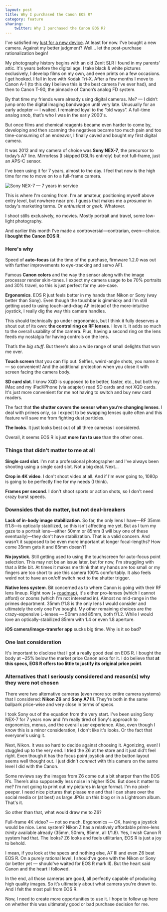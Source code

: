 ```yaml
---
layout: post
title: Why I purchased the Canon EOS R?
category: feature
sharing:
    twitter: Why I purchased the Canon EOS R?
---
```


I've satisfied my [lust for a new device](https://quickcoffee.net/The-Lust-for-a-New-Device-as-an-Excuse-for-Not-Being-Creative.html). At least for now. I've bought a new camera. Against my better judgment? Well... let the post-purchase rationalization begin!

My photography history begins with an old Zenit SLR I found in my parents’ attic. It's years before the digital age. I take black & white pictures exclusively, I develop films on my own, and even prints on a few occasions. I get hooked. I fall in love with Kodak Tri-X. After a few months I move to Canon A-1 (to this day I believe this is the best camera I’ve ever had), and then to Canon T-90, the pinnacle of Canon’s analog FD system.  

By that time my friends were already using digital cameras. Me? — I didn’t jump onto the digital imaging bandwagon until very late. Unusually for an early adopter — I waited. I remained loyal to the “old ways”. A full-time analog snob, that’s who I was in the early 2000's.

But once films and chemical reagents became even harder to come by, developing and then scanning the negatives became too much pain and too time-consuming of an endeavor, I finally caved and bought my first digital camera.

It was 2012 and my camera of choice was **Sony NEX-7**, the precursor to today’s A7 line. Mirrorless (I skipped DSLRs entirely) but not full-frame, just an APS-C sensor.

I’ve been using it for 7 years, almost to the day. I feel that now is the high time for me to move on to a full-frame camera. 

![Sony NEX-7 — 7 years in service](https://quickcoffee.net/images/posts/nex7-history.jpg)

This is where I'm coming from. I'm an amateur, positioning myself above entry level, but nowhere near pro. I guess that makes me a _prosumer_ in today's marketing terms. Or _enthusiast_ or _geek_. Whatever.

I shoot stills exclusively, no movies. Mostly portrait and travel, some low-light photography.

And earlier this month I’ve made a controversial—contrarian, even—choice. **I bought the Canon EOS R**.

### Here's why

Speed of **auto-focus** (at the time of the purchase, firmware 1.2.0 was out with further improvements to eye-tracking and servo AF).

Famous **Canon colors** and the way the sensor along with the image processor render skin-tones. I expect my camera usage to be 70% portraits and 30% travel, so this is just perfect for my use-case.

**Ergonomics**. EOS R just feels better in my hands than Nikon or Sony (way better than Sony). Even though the touchbar is gimmicky and I'm still getting used to using touch-and-drag AF instead of the more-intuitive joystick, I really dig the way this camera handles.

This should technically go under ergonomics, but I think it fully deserves a shout out of its own: **the control ring on RF lenses**. I love it. It adds so much to the overall usability of the camera. Plus, having a second ring on the lens feeds my nostalgia for having controls on the lens.

That’s the _big stuff_. But there's also a wide range of small delights that won me over.

**Touch screen** that you can flip out. Selfies, weird-angle shots, you name it — so convenient! And the additional protection when you close it with screen facing the camera body.

**SD card slot**. I know XQD is supposed to be better, faster, etc., but both my iMac and my iPad/iPhone (via adapter) read SD cards and not XQD cards. It's just more convenient for me not having to switch and buy new card readers.

The fact that **the shutter covers the sensor when you’re changing lenses**. I deal with primes only, so I expect to be swapping lenses quite often and this feature will save me from fighting dust particles.

**The looks**. It just looks best out of all three cameras I considered.

Overall, it seems EOS R is just **more fun to use** than the other ones. 

### Things that didn't matter to me at all

**Single card slot**. I'm not a professional photographer and I've always been shooting using a single card slot. Not a big deal. Next...

**Crop in 4K video**. I don't shoot video at all. And if I'm ever going to, 1080p is going to be perfectly fine for my needs (I think). 

**Frames per second**. I don't shoot sports or action shots, so I don't need crazy burst speeds.

### Downsides that do matter, but not deal-breakers

**Lack of in-body image stabilization**. So far, the only lens I have—RF 35mm f/1.8—is optically stabilized, so this isn't affecting me yet. But as I turn my gaze to a portrait lens—either 50mm or 85mm (I will buy one of these eventually)—they don't have stabilization. That is a valid concern. And wasn’t it supposed to be even more important at longer focal-lengths? How come 35mm gets it and 85mm doesn’t?

**No joystick**. Still getting used to using the touchscreen for auto-focus point selection. This may not be an issue later, but for now, I'm struggling with that a little bit. At times it makes me think that my hands are too small or my fingers are too short to use this camera 100% comfortably.
It also feels weird not to have an on/off switch next to the shutter trigger.

**Native lens system**. Bit concerned as to where Canon is going with their RF lens lineup. Right now (+ [roadmap](https://www.digitalcameraworld.com/features/canon-rf-lens-roadmap)), it's either pro-lenses (which I cannot afford) or zooms (which I'm not interested in). Almost no mid-range in the primes department. 35mm f/1.8 is the only lens I would consider and ultimately the only one I’ve bought. My other remaining choices are the crazy-expensive L-lenses — 50mm and 85mm, both f/1.2. While I would love an optically-stabilized 85mm with 1.4 or even 1.8 aperture.

**iOS camera/image-transfer app** sucks big time. Why is it so bad?

### One last consideration

It's important to disclose that I got a really good deal on EOS R. I bought the body at ~25% below the market price Canon asks for it. I do believe that **at this specs, EOS R offers too little to justify its original price point**.

### Alternatives that I seriously considered and reason(s) why they were not chosen

There were two alternative cameras (even more so: entire camera systems) that I considered: **Nikon Z6** and **Sony A7 III**. They're both in the same ballpark price-wise and very close in terms of specs. 

I took Sony out of the equation from the very start. I've been using Sony NEX-7 for 7 years now and I'm really tired of Sony's approach to ergonomics, menus, and the overall user experience. Also, even though I know this is a minor consideration, I don't like it's looks. Or the fact that everyone's using it. 

Next, Nikon. It was so hard to decide against choosing it. Agonizing, even! I stuggled up to the very end. I tried the Z6 at the store and it just did't feel right. Even though it has the focus point joystick and the button layout seems well thought out. I just didn't _connect_ with this camera on the same level I did with the Canon.

Some reviews say the images from Z6 come out a bit sharper than the EOS R’s. There’s also supposedly less noise in higher ISOs. But does it matter to me? I’m not going to print out my pictures in large format. I'm no pixel-peeper. I need nice pictures that please _me_ and that I can share over the social media or (at best) as large JPGs on this blog or in a Lightroom album. That's it.

So other than that, what would draw me to Z6? 

Full-frame 4K video? — not so much. Ergonomics — OK, having a joystick would be nice. Lens system? Nikon Z has a relatively affordable prime-lens _trinity_ available already (35mm, 50mm, 85mm, all f/1.8). Yes, I wish Canon R system had that. The looks? Z6 looks and feels utilitarian, EOS R is just a joy to behold.

I mean, if you look at the specs and nothing else, A7 III and even Z6 beat EOS R. On a purely rational level, I should’ve gone with the Nikon or Sony (or better yet — should've waited for EOS R mark II). But the heart said Canon and the heart I followed.

In the end, all those cameras are good, all perfectly capable of producing high quality images. So it’s ultimately about what camera you're drawn to. And I felt the most pull from EOS R.

Now, I need to create more opportunities to use it. I hope to follow up here on whether this was ultimately good or bad purchase decision for me.